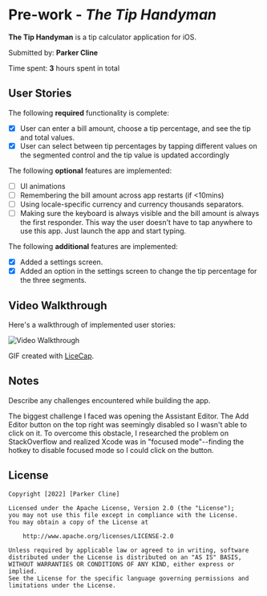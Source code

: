 # Pre-work - *The Tip Handyman*

**The Tip Handyman** is a tip calculator application for iOS.

Submitted by: **Parker Cline**

Time spent: **3** hours spent in total

## User Stories

The following **required** functionality is complete:

* [x] User can enter a bill amount, choose a tip percentage, and see the tip and total values.
* [x] User can select between tip percentages by tapping different values on the segmented control and the tip value is updated accordingly

The following **optional** features are implemented:

* [ ] UI animations
* [ ] Remembering the bill amount across app restarts (if <10mins)
* [ ] Using locale-specific currency and currency thousands separators.
* [ ] Making sure the keyboard is always visible and the bill amount is always the first responder. This way the user doesn't have to tap anywhere to use this app. Just launch the app and start typing.

The following **additional** features are implemented:

- [x] Added a settings screen.
- [x] Added an option in the settings screen to change the tip percentage for the three segments.

## Video Walkthrough

Here's a walkthrough of implemented user stories:

<img src='http://g.recordit.co/cjsOeCPWk4.gif' title='Video Walkthrough' width='' alt='Video Walkthrough' />

GIF created with [LiceCap](http://www.cockos.com/licecap/).

## Notes

Describe any challenges encountered while building the app.

The biggest challenge I faced was opening the Assistant Editor. The Add Editor button on the top right was seemingly disabled so I wasn't able to click on it. To overcome this obstacle, I researched the problem on StackOverflow and realized Xcode was in "focused mode"--finding the hotkey to disable focused mode so I could click on the button.


## License

    Copyright [2022] [Parker Cline]

    Licensed under the Apache License, Version 2.0 (the "License");
    you may not use this file except in compliance with the License.
    You may obtain a copy of the License at

        http://www.apache.org/licenses/LICENSE-2.0

    Unless required by applicable law or agreed to in writing, software
    distributed under the License is distributed on an "AS IS" BASIS,
    WITHOUT WARRANTIES OR CONDITIONS OF ANY KIND, either express or implied.
    See the License for the specific language governing permissions and
    limitations under the License.
